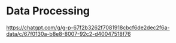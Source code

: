 # Data Processing

https://chatgpt.com/g/g-p-67f2b3262f7081918cbcf6de2dec2f6a-data/c/67f0130a-b8e8-8007-92c2-d40047518f76

